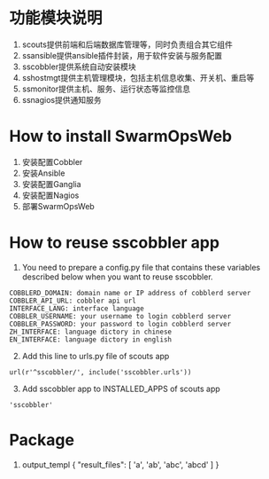 # 功能模块说明
1. scouts提供前端和后端数据库管理等，同时负责组合其它组件
2. ssansible提供ansible插件封装，用于软件安装与服务配置
3. sscobbler提供系统自动安装模块
4. sshostmgt提供主机管理模块，包括主机信息收集、开关机、重启等
5. ssmonitor提供主机、服务、运行状态等监控信息
6. ssnagios提供通知服务

# How to install SwarmOpsWeb
1. 安装配置Cobbler
2. 安装Ansible
3. 安装配置Ganglia
4. 安装配置Nagios
5. 部署SwarmOpsWeb

# How to reuse sscobbler app
1. You need to prepare a config.py file that contains these variables described below when you want to reuse sscobbler.
```
COBBLERD_DOMAIN: domain name or IP address of cobblerd server
COBBLER_API_URL: cobbler api url
INTERFACE_LANG: interface language
COBBLER_USERNAME: your username to login cobblerd server
COBBLER_PASSWORD: your password to login cobblerd server
ZH_INTERFACE: language dictory in chinese
EN_INTERFACE: language dictory in english
```

2. Add this line to urls.py file of scouts app
```
url(r'^sscobbler/', include('sscobbler.urls'))
```

3. Add sscobbler app to INSTALLED_APPS of scouts app
```
'sscobbler'
```

# Package
1. output_templ
{
    "result_files": [
        'a',
        'ab',
        'abc',
        'abcd'
    ]
}

